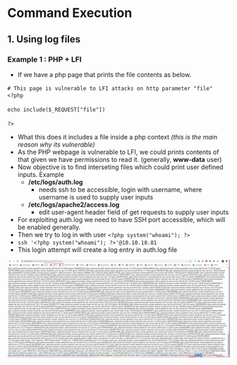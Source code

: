 # Command Execution

## 1. Using log files

### Example 1 : PHP + LFI

* If we have a php page that prints the file contents as below.

```text
# This page is vulnerable to LFI attacks on http parameter "file"
<?php

echo include($_REQUEST["file"])

?>
```

* What this does it includes a file inside a php context _\(this is the main reason why its vulnerable\)_
* As the PHP webpage is vulnerable to LFI, we could prints contents of that given we have permissions to read it. \(generally, **www-data** user\)
* Now objective is to find interseting files which could print user defined inputs. Example
  * **/etc/logs/auth.log**
    * needs ssh to be accessible, login with username, where username is used to supply user inputs
  * **/etc/logs/apache2/access.log**
    * edit user-agent header field of get requests to supply user inputs
* For exploiting auth.log we need to have SSH port accessible, which will be enabled generally.
* Then we try to log in with user `<?php system("whoami"); ?>` 
* `ssh '<?php system("whoami"); ?>'@10.10.10.81`
* This login attempt will create a log entry in auth.log file

![successful command execution](../.gitbook/assets/image%20%28126%29.png)



